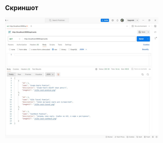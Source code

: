 ## Скриншот

![screenshot\img.png](https://github.com/IrinaSanna/Docker/blob/main/screenshot/img.png)
